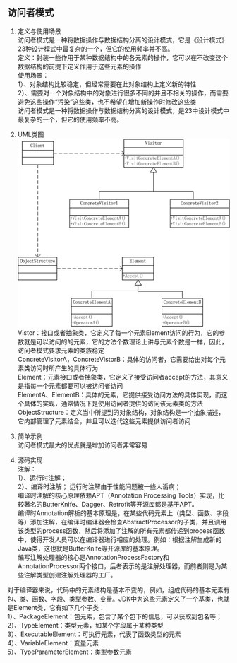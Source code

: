 ## 访问者模式 ##
1. 定义与使用场景  
   访问者模式是一种将数据操作与数据结构分离的设计模式，它是《设计模式》23种设计模式中最复杂的一个，但它的使用频率并不高。  
   定义：封装一些作用于某种数据结构中的各元素的操作，它可以在不改变这个数据结构的前提下定义作用于这些元素的操作  
   使用场景：  
   1）、对象结构比较稳定，但经常需要在此对象结构上定义新的特性  
   2）、需要对一个对象结构中的对象进行很多不同的并且不相关的操作，而需要避免这些操作“污染”这些类，也不希望在增加新操作时修改这些类  
  访问者模式是一种将数据操作与数据结构分离的设计模式，是23中设计模式中最复杂的一个，但它的使用频率不高。
  
2. UML类图  
  ![](https://github.com/yqlee/DesignPatternsNotes/blob/master/%E8%AE%BE%E8%AE%A1%E6%A8%A1%E5%BC%8F/UML/15%E3%80%81%E8%AE%BF%E9%97%AE%E8%80%85%E6%A8%A1%E5%BC%8F.png)  
  Vistor：接口或者抽象类，它定义了每一个元素Element访问的行为，它的参数就是可以访问的的元素，它的方法个数理论上讲与元素个数是一样，因此，访问者模式要求元素的类族稳定  
  ConcreteVisitorA，ConcreteVistorB：具体的访问者，它需要给出对每个元素类访问时所产生的具体行为  
  Element：元素接口或者抽象类，它定义了接受访问者accept的方法，其意义是指每一个元素都要可以被访问者访问  
  ElementA、ElementB：具体的元素，它提供接受访问方法的具体实现，而这个具体的实现，通常情况下是使用访问者提供的访问该元素类的方法  
  ObjectStructure：定义当中所提到的对象结构，对象结构是一个抽象描述，它内部管理了元素结合，并且可以迭代这些元素提供访问者访问  

3. 简单示例  
   访问者模式最大的优点就是增加访问者非常容易  
	
4. 源码实现  
  注解：  
  1）、运行时注解；  
  2）、编译时注解； 
  运行时注解由于性能问题被一些人诟病；  
  编译时注解的核心原理依赖APT（Annotation Processing Tools）实现，比较著名的ButterKnife、Dagger、Retrofit等开源库都是基于APT。    
  编译时Annotation解析的基本原理是，在某些代码元素上（类型、函数、字段等）添加注解，在编译时编译器会检查AbstractProcessor的子类，并且调用该类型的process函数，然后将添加了注解的所有元素都传递到process函数中，使得开发人员可以在编译器进行相应的处理。例如：根据注解生成新的Java类，这也就是ButterKnife等开源库的基本原理。  
  编写注解处理器的核心是AnnotationProcessFactory和AnnotationProcessor两个接口，后者表示的是注解处理器，而前者则是为某些注解类型创建注解处理器的工厂。  
  
  对于编译器来说，代码中的元素结构是基本不变的，例如，组成代码的基本元素有包、类、函数、字段、类型参数、变量。JDK中为这些元素定义了一个基类，也就是Element类，它有如下几个子类：  
  1）、PackageElement：包元素，包含了某个包下的信息，可以获取到包名等；  
  2）、TypeElement：类型元素，如某个字段属于某种类型  
  3）、ExecutableElement：可执行元素，代表了函数类型的元素  
  4）、VariableElement：变量元素  
  5）、TypeParameterElement：类型参数元素
  